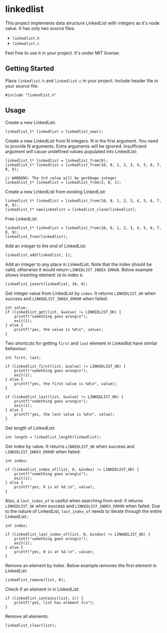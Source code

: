 # linkedlist

This project implements data structure LinkedList with integers as it's node value. It has only two source files:

* `linkedlist.h`
* `linkedlist.c`

Feel free to use it in your project. It's under MIT license.

## Getting Started

Place `linkedlist.h` and `linkedlist.c` in your project.
Include header file in your source file.

```
#include "linkedlist.h"
```

## Usage

Create a new LinkedList:

```
linkedlist_t* linkedlist = linkedlist_new();
```

Create a new LinkedList from N integers. N is the first argument. You need to provide N arguments. Extra arguments will be ignored. Insufficient argument will cause undefined values populated into LinkedList:

```
linkedlist_t* linkedlist = linkedlist_from(0);
linkedlist_t* linkedlist = linkedlist_from(10, 0, 1, 2, 3, 4, 5, 6, 7, 8, 9);

// WARNING: The 3rd value will be garbbage integer
linkedlist_t* linkedlist = linkedlist_from(3, 0, 1); 
```

Create a new LinkedList from existing LinkedList:

```
linkedlist_t* linkedlist = linkedlist_from(10, 0, 1, 2, 3, 4, 5, 6, 7, 8, 9);
linkedlist_t* newlinkedlist = linkedlist_clone(linkedlist);
```

Free LinkedList:

```
linkedlist_t* linkedlist = linkedlist_from(10, 0, 1, 2, 3, 4, 5, 6, 7, 8, 9);
linkedlist_free(linkedlist);
```

Add an integer to the end of LinkedList:

```
linkedlist_add(linkedlist, 1);
```

Add an integer to any place in LinkedList. Note that the index should be valid, otherwise it would return `LINKEDLIST_INDEX_ERROR`. Below example shows inserting element `10` to index `0`.

```
linkedlist_insert(linkedlist, 10, 0);
```

Get integer value from LinkedList by `index`. It returns `LINKEDLIST_OK` when success and `LINKEDLIST_INDEX_ERROR` when failed:

```
int value;
if (linkedlist_get(list, &value) != LINKEDLIST_OK) {
    printf("something goes wrong\n");
    exit(1);
} else {
    printf("yes, the value is %d\n", value);
}
```

Two shortcuts for getting `first` and `last` element in Linkedlist have similar behaviour:

```
int first, last;

if (linkedlist_first(list, &value) != LINKEDLIST_OK) {
    printf("something goes wrong\n");
    exit(1);
} else {
    printf("yes, the first value is %d\n", value);
}

if (linkedlist_last(list, &value) != LINKEDLIST_OK) {
    printf("something goes wrong\n");
    exit(1);
} else {
    printf("yes, the last value is %d\n", value);
}
```

Get length of LinkedList:

```
int length = linkedlist_length(linkedlist);
```

Get index by value. It returns `LINKEDLIST_OK` when success and `LINKEDLIST_INDEX_ERROR` when failed:

```
int index;

if (linkedlist_index_of(list, 0, &index) != LINKEDLIST_OK) {
    printf("something goes wrong\n");
    exit(1);
} else {
    printf("yes, 0 is at %d.\n", value);
}
```

Also, a `last_index_of` is useful when searching from end. It returns `LINKEDLIST_OK` when success and `LINKEDLIST_INDEX_ERROR` when failed. Due to the nature of LinkedList, `last_index_of` needs to iterate through the entire LinkedList.:

```
int index;

if (linkedlist_last_index_of(list, 0, &index) != LINKEDLIST_OK) {
    printf("something goes wrong\n");
    exit(1);
} else {
    printf("yes, 0 is at %d.\n", value);
}
```

Remove an element by index. Below example removes the first element in LinkedList:

```
linkedlist_remove(list, 0);
```

Check if an element in in LinkedList:

```
if (linkedlist_contains(list, 1)) {
    printf("yes, list has element 1\n");
}
```

Remove all elements.

```
linkedlist_clear(list);
```
